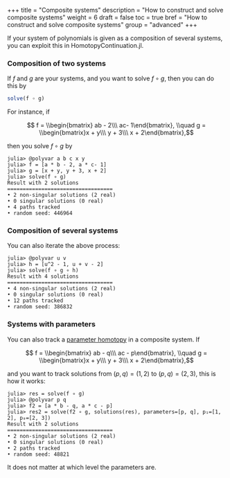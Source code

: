 +++
title = "Composite systems"
description = "How to construct and solve composite systems"
weight = 6
draft = false
toc = true
bref = "How to construct and solve composite systems"
group = "advanced"
+++

If your system of polynomials is given as a composition of several systems, you can exploit this in HomotopyContinuation.jl.

<h3 class="section-head"><a>Composition of two systems</a></h3>

If $f$ and $g$ are your systems, and you want to solve $f \circ g$, then you can do this by

```julia
solve(f ∘ g)
```

For instance, if

$$ f = \\begin{bmatrix} ab - 2\\\  ac- 1\end{bmatrix}, \\quad g =  \\begin{bmatrix}x + y\\\ y + 3\\\ x + 2\end{bmatrix},$$

then you solve $f\circ g$ by

```julia-repl
julia> @polyvar a b c x y
julia> f = [a * b - 2, a * c- 1]
julia> g = [x + y, y + 3, x + 2]
julia> solve(f ∘ g)
Result with 2 solutions
==================================
• 2 non-singular solutions (2 real)
• 0 singular solutions (0 real)
• 4 paths tracked
• random seed: 446964
```

<h3 class="section-head"><a>Composition of several systems</a></h3>

You can also iterate the above process:
```julia-repl
julia> @polyvar u v
julia> h = [u^2 - 1, u + v - 2]
julia> solve(f ∘ g ∘ h)
Result with 4 solutions
==================================
• 4 non-singular solutions (2 real)
• 0 singular solutions (0 real)
• 12 paths tracked
• random seed: 386832
```

<h3 class="section-head"><a>Systems with parameters</a></h3>

You can also track a [parameter homotopy](/guides/parameter-homotopies) in a composite system. If

$$ f = \\begin{bmatrix} ab - q\\\  ac - p\end{bmatrix}, \\quad g =  \\begin{bmatrix}x + y\\\ y + 3\\\ x + 2\end{bmatrix},$$

and you want to track solutions from $(p,q) = (1, 2)$ to $(p,q) = (2, 3)$, this is how it works:

```julia-repl
julia> res = solve(f ∘ g)
julia> @polyvar p q
julia> f2 = [a * b - q, a * c - p]
julia> res2 = solve(f2 ∘ g, solutions(res), parameters=[p, q], p₁=[1, 2], p₀=[2, 3])
Result with 2 solutions
==================================
• 2 non-singular solutions (2 real)
• 0 singular solutions (0 real)
• 2 paths tracked
• random seed: 48821
```

It does not matter at which level the parameters are.
